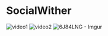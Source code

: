 # SocialWither

![video1](https://github.com/SrWither/SocialWither/assets/59105868/827244a5-d678-4cb4-8862-6b6a9e2c88b4)
![video2](https://github.com/SrWither/SocialWither/assets/59105868/15b7f765-425c-47e5-9c34-e10576823055)
![6J84LNG - Imgur](https://github.com/SrWither/SocialWither/assets/59105868/e5a06ee8-d5e6-4952-b301-04b6a002595f)
